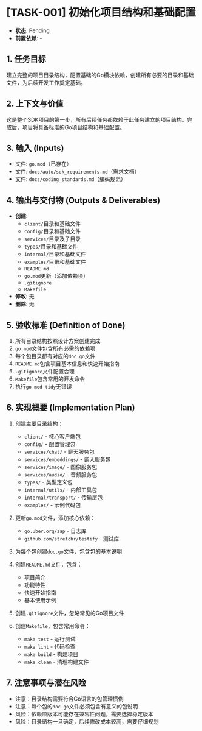 # [TASK-001] 初始化项目结构和基础配置

- **状态**: Pending
- **前置依赖**: -

## 1. 任务目标
建立完整的项目目录结构，配置基础的Go模块依赖，创建所有必要的目录和基础文件，为后续开发工作奠定基础。

## 2. 上下文与价值
这是整个SDK项目的第一步，所有后续任务都依赖于此任务建立的项目结构。完成后，项目将具备标准的Go项目结构和基础配置。

## 3. 输入 (Inputs)
- 文件: `go.mod`（已存在）
- 文件: `docs/auto/sdk_requirements.md`（需求文档）
- 文件: `docs/coding_standards.md`（编码规范）

## 4. 输出与交付物 (Outputs & Deliverables)
- **创建**: 
  - `client/`目录和基础文件
  - `config/`目录和基础文件
  - `services/`目录及子目录
  - `types/`目录和基础文件
  - `internal/`目录和基础文件
  - `examples/`目录和基础文件
  - `README.md`
  - `go.mod`更新（添加依赖项）
  - `.gitignore`
  - `Makefile`
- **修改**: 无
- **删除**: 无

## 5. 验收标准 (Definition of Done)
1. 所有目录结构按照设计方案创建完成
2. `go.mod`文件包含所有必需的依赖项
3. 每个包目录都有对应的`doc.go`文件
4. `README.md`包含项目基本信息和快速开始指南
5. `.gitignore`文件配置合理
6. `Makefile`包含常用的开发命令
7. 执行`go mod tidy`无错误

## 6. 实现概要 (Implementation Plan)
1. 创建主要目录结构：
   - `client/` - 核心客户端包
   - `config/` - 配置管理包
   - `services/chat/` - 聊天服务包
   - `services/embeddings/` - 嵌入服务包
   - `services/image/` - 图像服务包
   - `services/audio/` - 音频服务包
   - `types/` - 类型定义包
   - `internal/utils/` - 内部工具包
   - `internal/transport/` - 传输层包
   - `examples/` - 示例代码包

2. 更新`go.mod`文件，添加核心依赖：
   - `go.uber.org/zap` - 日志库
   - `github.com/stretchr/testify` - 测试库

3. 为每个包创建`doc.go`文件，包含包的基本说明

4. 创建`README.md`文件，包含：
   - 项目简介
   - 功能特性
   - 快速开始指南
   - 基本使用示例

5. 创建`.gitignore`文件，忽略常见的Go项目文件

6. 创建`Makefile`，包含常用命令：
   - `make test` - 运行测试
   - `make lint` - 代码检查
   - `make build` - 构建项目
   - `make clean` - 清理构建文件

## 7. 注意事项与潜在风险
- 注意：目录结构需要符合Go语言的包管理惯例
- 注意：每个包的`doc.go`文件必须包含有意义的包说明
- 风险：依赖项版本可能存在兼容性问题，需要选择稳定版本
- 风险：目录结构一旦确定，后续修改成本较高，需要仔细规划 
